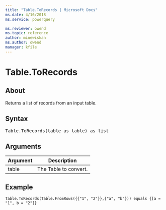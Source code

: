 ```yaml
---
title: "Table.ToRecords | Microsoft Docs"
ms.date: 4/16/2018
ms.service: powerquery

ms.reviewer: owend
ms.topic: reference
author: minewiskan
ms.author: owend
manager: kfile
---
```

# Table.ToRecords

  
## About  
Returns a list of records from an input table.  
  
## Syntax

<pre>
Table.ToRecords(table as table) as list  
</pre>
  
## Arguments  
  
|Argument|Description|  
|------------|---------------|  
|table|The Table to convert.|  
  
## Example  
  
```powerquery-m
Table.ToRecords(Table.FromRows({{"1", "2"}},{"a", "b"})) equals {[a = "1", b = "2"]}  
```  

